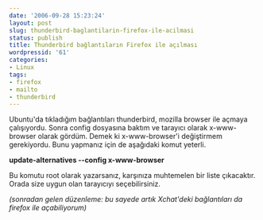 ```yaml
---
date: '2006-09-28 15:23:24'
layout: post
slug: thunderbird-baglantilarin-firefox-ile-acilmasi
status: publish
title: Thunderbird bağlantıların Firefox ile açılması
wordpressid: '61'
categories:
- Linux
tags:
- firefox
- mailto
- thunderbird
---
```


Ubuntu'da tıkladığım bağlantıları thunderbird, mozilla browser ile açmaya çalışıyordu. Sonra config dosyasına baktım ve tarayıcı olarak x-www-browser olarak gördüm. Demek ki x-www-browser'i değiştirmem gerekiyordu. Bunu yapmanız için de aşağıdaki komut yeterli.



**update-alternatives --config x-www-browser**

Bu komutu root olarak yazarsanız, karşınıza muhtemelen bir liste çıkacaktır. Orada size uygun olan tarayıcıyı seçebilirsiniz.

_(sonradan gelen düzenleme: bu sayede artık Xchat'deki bağlantıları da firefox ile açabiliyorum)_
